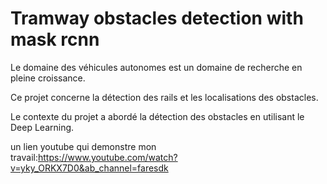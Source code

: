 # Tramway obstacles detection with mask rcnn
Le domaine des véhicules autonomes est un domaine de recherche en pleine
croissance.

Ce projet concerne la détection des rails et les localisations des
obstacles.

Le contexte du projet a abordé la détection des obstacles en utilisant le Deep
Learning. 

un lien youtube qui demonstre mon travail:https://www.youtube.com/watch?v=yky_ORKX7D0&ab_channel=faresdk
